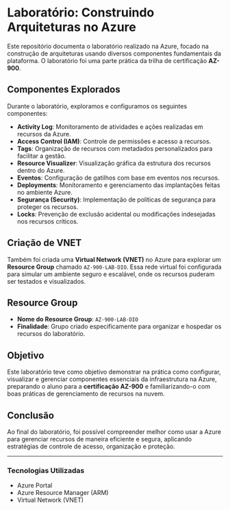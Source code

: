 # Laboratório: Construindo Arquiteturas no Azure

Este repositório documenta o laboratório realizado na Azure, focado na construção de arquiteturas usando diversos componentes fundamentais da plataforma. O laboratório foi uma parte prática da trilha de certificação **AZ-900**.

## Componentes Explorados

Durante o laboratório, exploramos e configuramos os seguintes componentes:

- **Activity Log**: Monitoramento de atividades e ações realizadas em recursos da Azure.
- **Access Control (IAM)**: Controle de permissões e acesso a recursos.
- **Tags**: Organização de recursos com metadados personalizados para facilitar a gestão.
- **Resource Visualizer**: Visualização gráfica da estrutura dos recursos dentro do Azure.
- **Eventos**: Configuração de gatilhos com base em eventos nos recursos.
- **Deployments**: Monitoramento e gerenciamento das implantações feitas no ambiente Azure.
- **Segurança (Security)**: Implementação de políticas de segurança para proteger os recursos.
- **Locks**: Prevenção de exclusão acidental ou modificações indesejadas nos recursos críticos.

## Criação de VNET

Também foi criada uma **Virtual Network (VNET)** no Azure para explorar um **Resource Group** chamado `AZ-900-LAB-DIO`. Essa rede virtual foi configurada para simular um ambiente seguro e escalável, onde os recursos puderam ser testados e visualizados.

## Resource Group

- **Nome do Resource Group**: `AZ-900-LAB-DIO`
- **Finalidade**: Grupo criado especificamente para organizar e hospedar os recursos do laboratório.

## Objetivo

Este laboratório teve como objetivo demonstrar na prática como configurar, visualizar e gerenciar componentes essenciais da infraestrutura na Azure, preparando o aluno para a **certificação AZ-900** e familiarizando-o com boas práticas de gerenciamento de recursos na nuvem.

## Conclusão

Ao final do laboratório, foi possível compreender melhor como usar a Azure para gerenciar recursos de maneira eficiente e segura, aplicando estratégias de controle de acesso, organização e proteção.

---

### Tecnologias Utilizadas

- Azure Portal
- Azure Resource Manager (ARM)
- Virtual Network (VNET)


